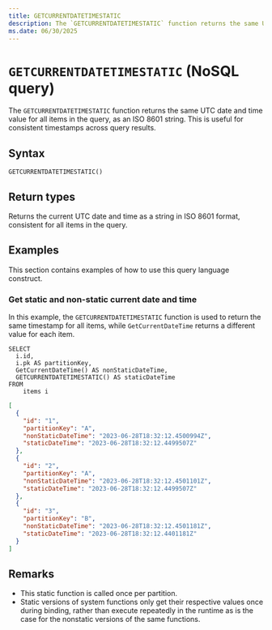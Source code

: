 ```yaml
---
title: GETCURRENTDATETIMESTATIC
description: The `GETCURRENTDATETIMESTATIC` function returns the same UTC date and time value for all items in the query, as an ISO 8601 string. This is useful for consistent timestamps across query results.
ms.date: 06/30/2025
---
```


# `GETCURRENTDATETIMESTATIC` (NoSQL query)

The `GETCURRENTDATETIMESTATIC` function returns the same UTC date and time value for all items in the query, as an ISO 8601 string. This is useful for consistent timestamps across query results.

## Syntax

```nosql
GETCURRENTDATETIMESTATIC()
```

## Return types

Returns the current UTC date and time as a string in ISO 8601 format, consistent for all items in the query.

## Examples

This section contains examples of how to use this query language construct.

### Get static and non-static current date and time

In this example, the `GETCURRENTDATETIMESTATIC` function is used to return the same timestamp for all items, while `GetCurrentDateTime` returns a different value for each item.

```nosql
SELECT
  i.id,
  i.pk AS partitionKey,
  GetCurrentDateTime() AS nonStaticDateTime,
  GETCURRENTDATETIMESTATIC() AS staticDateTime
FROM
    items i
```

```json
[
  {
    "id": "1",
    "partitionKey": "A",
    "nonStaticDateTime": "2023-06-28T18:32:12.4500994Z",
    "staticDateTime": "2023-06-28T18:32:12.4499507Z"
  },
  {
    "id": "2",
    "partitionKey": "A",
    "nonStaticDateTime": "2023-06-28T18:32:12.4501101Z",
    "staticDateTime": "2023-06-28T18:32:12.4499507Z"
  },
  {
    "id": "3",
    "partitionKey": "B",
    "nonStaticDateTime": "2023-06-28T18:32:12.4501181Z",
    "staticDateTime": "2023-06-28T18:32:12.4401181Z"
  }
]
```

## Remarks

- This static function is called once per partition.
- Static versions of system functions only get their respective values once during binding, rather than execute repeatedly in the runtime as is the case for the nonstatic versions of the same functions.
